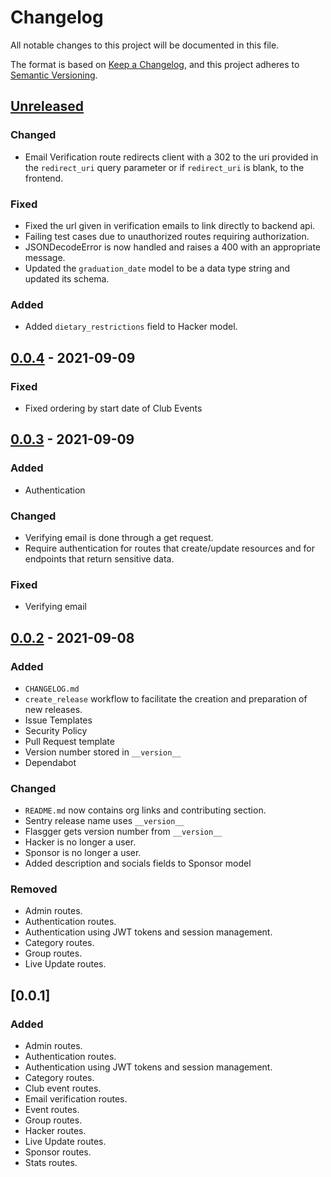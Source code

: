 # Changelog

All notable changes to this project will be documented in this file.

The format is based on [Keep a Changelog](https://keepachangelog.com/en/1.0.0/), and this project adheres to [Semantic Versioning](https://semver.org/spec/v2.0.0.html).

<!--
Types of Changes:
 - `Added` for new features.
 - `Changed` for changes in existing functionality.
 - `Deprecated` for soon-to-be removed features.
 - `Removed` for now removed features.
 - `Fixed` for any bug fixes.
 - `Security` in case of vulnerabilities.
-->

## [Unreleased]

### Changed

- Email Verification route redirects client with a 302 to the uri provided in the `redirect_uri` query parameter or if `redirect_uri` is blank, to the frontend.

### Fixed

- Fixed the url given in verification emails to link directly to backend api.
- Failing test cases due to unauthorized routes requiring authorization.
- JSONDecodeError is now handled and raises a 400 with an appropriate message.
- Updated the `graduation_date` model to be a data type string and updated its schema.

### Added

- Added `dietary_restrictions` field to Hacker model.

## [0.0.4] - 2021-09-09

### Fixed

- Fixed ordering by start date of Club Events

## [0.0.3] - 2021-09-09

### Added

- Authentication

### Changed

- Verifying email is done through a get request.
- Require authentication for routes that create/update resources and for endpoints that return sensitive data.

### Fixed

- Verifying email

## [0.0.2] - 2021-09-08

### Added

- `CHANGELOG.md`
- `create_release` workflow to facilitate the creation and preparation of new releases.
- Issue Templates
- Security Policy
- Pull Request template
- Version number stored in `__version__`
- Dependabot

### Changed

- `README.md` now contains org links and contributing section.
- Sentry release name uses `__version__`
- Flasgger gets version number from `__version__`
- Hacker is no longer a user.
- Sponsor is no longer a user.
- Added description and socials fields to Sponsor model

### Removed

- Admin routes.
- Authentication routes.
- Authentication using JWT tokens and session management.
- Category routes.
- Group routes.
- Live Update routes.

## [0.0.1]

### Added

- Admin routes.
- Authentication routes.
- Authentication using JWT tokens and session management.
- Category routes.
- Club event routes.
- Email verification routes.
- Event routes.
- Group routes.
- Hacker routes.
- Live Update routes.
- Sponsor routes.
- Stats routes.

[unreleased]: https://github.com/KnightHacks/hackathon-2021-backend/compare/0.0.4...HEAD
[0.0.4]: https://github.com/KnightHacks/hackathon-2021-backend/compare/0.0.3...0.0.4
[0.0.3]: https://github.com/KnightHacks/hackathon-2021-backend/compare/0.0.2...0.0.3
[0.0.2]: https://github.com/KnightHacks/hackathon-2021-backend/compare/0.0.1...0.0.2

